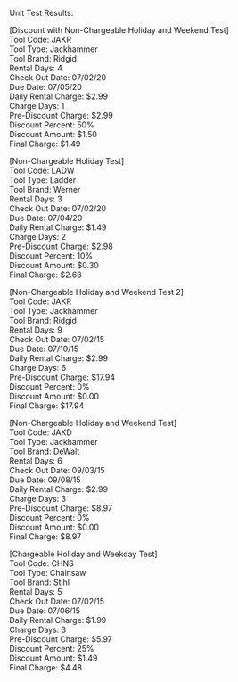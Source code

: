 Unit Test Results:

[Discount with Non-Chargeable Holiday and Weekend Test]\
Tool Code: JAKR\
Tool Type: Jackhammer\
Tool Brand: Ridgid\
Rental Days: 4\
Check Out Date: 07/02/20\
Due Date: 07/05/20\
Daily Rental Charge: $2.99\
Charge Days: 1\
Pre-Discount Charge: $2.99\
Discount Percent: 50%\
Discount Amount: $1.50\
Final Charge: $1.49

[Non-Chargeable Holiday Test]\
Tool Code: LADW\
Tool Type: Ladder\
Tool Brand: Werner\
Rental Days: 3\
Check Out Date: 07/02/20\
Due Date: 07/04/20\
Daily Rental Charge: $1.49\
Charge Days: 2\
Pre-Discount Charge: $2.98\
Discount Percent: 10%\
Discount Amount: $0.30\
Final Charge: $2.68

[Non-Chargeable Holiday and Weekend Test 2]\
Tool Code: JAKR\
Tool Type: Jackhammer\
Tool Brand: Ridgid\
Rental Days: 9\
Check Out Date: 07/02/15\
Due Date: 07/10/15\
Daily Rental Charge: $2.99\
Charge Days: 6\
Pre-Discount Charge: $17.94\
Discount Percent: 0%\
Discount Amount: $0.00\
Final Charge: $17.94

[Non-Chargeable Holiday and Weekend Test]\
Tool Code: JAKD\
Tool Type: Jackhammer\
Tool Brand: DeWalt\
Rental Days: 6\
Check Out Date: 09/03/15\
Due Date: 09/08/15\
Daily Rental Charge: $2.99\
Charge Days: 3\
Pre-Discount Charge: $8.97\
Discount Percent: 0%\
Discount Amount: $0.00\
Final Charge: $8.97

[Chargeable Holiday and Weekday Test]\
Tool Code: CHNS\
Tool Type: Chainsaw\
Tool Brand: Stihl\
Rental Days: 5\
Check Out Date: 07/02/15\
Due Date: 07/06/15\
Daily Rental Charge: $1.99\
Charge Days: 3\
Pre-Discount Charge: $5.97\
Discount Percent: 25%\
Discount Amount: $1.49\
Final Charge: $4.48

